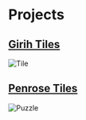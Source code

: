 # Projects

## [Girih Tiles](./projects/girihtiles/)

![Tile](https://cdn.thingiverse.com/assets/8a/76/3f/03/49/large_display_1ac3b8ce-3def-4ef5-a2aa-c1f97dd8929b.jpg)

## [Penrose Tiles](./projects/penrosetiles/)

![Puzzle](https://assets.st-note.com/production/uploads/images/55516689/picture_pc_5730200fcca05bb58c40854bc4b97100.jpg)
